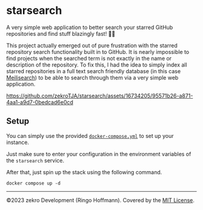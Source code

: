 # starsearch

A very simple web application to better search your starred GitHub repositories and find stuff blazingly fast! 💫🚀

This project actually emerged out of pure frustration with the starred repository search functionality built in to GitHub. It is nearly impossible to find projects when the searched term is not exactly in the name or description of the repository. To fix this, I had the idea to simply index all starred repositories in a full text search friendly database (in this case [Meilisearch](https://www.meilisearch.com/)) to be able to search through them via a very simple web application.

https://github.com/zekroTJA/starsearch/assets/16734205/95571b26-a871-4aa1-a9d7-0bedcad6e0cd

## Setup

You can simply use the provided [`docker-compose.yml`](docker-compose.yml) to set up your instance.

Just make sure to enter your configuration in the environment variables of the `starsearch` service.

After that, just spin up the stack using the following command.
```
docker compose up -d
```

---

©2023 zekro Development (Ringo Hoffmann).
Covered by the [MIT License](LICENSE).